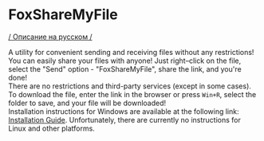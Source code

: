 # FoxShareMyFile
[/ Описание на русском /](https://github.com/Vadim0102/FoxShareMyFile/blob/main/docs/README-RU.md)

A utility for convenient sending and receiving files without any restrictions!\
You can easily share your files with anyone! Just right–click on the file, select the "Send" option - "FoxShareMyFile", share the link, and you're done!\
There are no restrictions and third-party services (except in some cases).\
To download the file, enter the link in the browser or press `Win+R`, select the folder to save, and your file will be downloaded!\
Installation instructions for Windows are available at the following link: [Installation Guide](https://github.com/Vadim0102/FoxShareMyFile/releases/tag/v0.0.2-rise ). Unfortunately, there are currently no instructions for Linux and other platforms.
